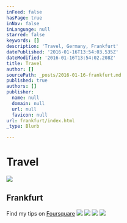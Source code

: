 ```yaml
---
inFeed: false
hasPage: true
inNav: false
inLanguage: null
starred: false
keywords: []
description: 'Travel, Germany, Frankfurt'
datePublished: '2016-01-16T13:54:03.535Z'
dateModified: '2016-01-16T13:54:02.208Z'
title: Travel
author: []
sourcePath: _posts/2016-01-16-frankfurt.md
published: true
authors: []
publisher:
  name: null
  domain: null
  url: null
  favicon: null
url: frankfurt/index.html
_type: Blurb

---
```

# Travel
![](https://the-grid-user-content.s3-us-west-2.amazonaws.com/8470799b-15b0-4f88-99ab-1601d7c91435.jpg)

## Frankfurt

Find my tips on [Foursquare][0]
![](https://the-grid-user-content.s3-us-west-2.amazonaws.com/b6b78fde-3999-4a94-bef8-dc632c3464c1.jpg)
![](https://the-grid-user-content.s3-us-west-2.amazonaws.com/2b380f66-1793-42b5-9ed7-4f8395a01062.jpg)
![](https://the-grid-user-content.s3-us-west-2.amazonaws.com/8fe955f6-c189-4e8c-aec7-05159f9d2f3a.jpg)
![](https://the-grid-user-content.s3-us-west-2.amazonaws.com/456aa88e-2313-4a44-8c8d-396adcd36098.jpg)

[0]: https://de.foursquare.com/skylinelady/list/fra